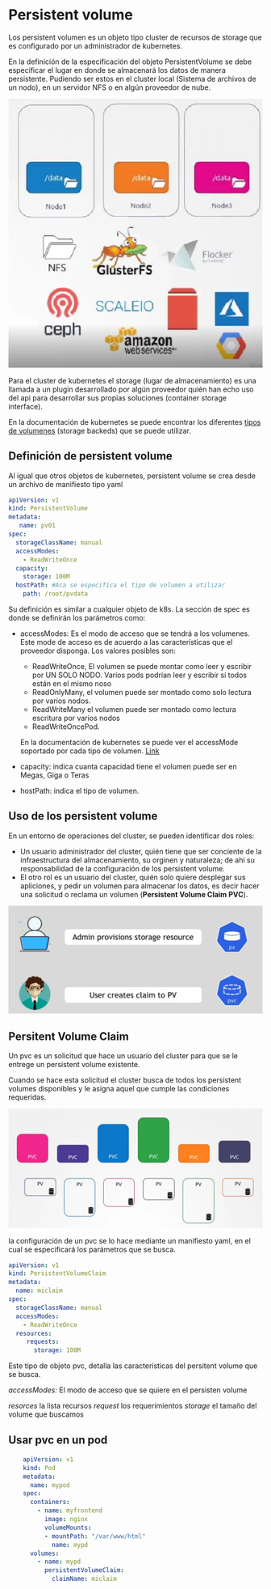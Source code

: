 # Persistent volume

Los persistent volumen es un objeto tipo  cluster de recursos de storage que es configurado por un administrador de kubernetes.

En la definición de la especificación del objeto PersistentVolume se debe especificar el lugar en donde se almacenará los datos de manera persistente. Pudiendo ser estos en el cluster local (Sistema de archivos de un nodo), en un servidor NFS o en algún proveedor de nube.

![Storage](../img/storage.jpg)

Para el cluster de kubernetes el storage (lugar de almacenamiento) es una llamada a un plugin desarrollado por algún proveedor quién han echo uso del api para desarrollar sus propias soluciones (container storage interface).

En la documentación de kubernetes se puede encontrar los diferentes [tipos de volumenes](https://kubernetes.io/es/docs/concepts/storage/volumes/#volume-types) (storage backeds) que se puede utilizar.

## Definición de persistent volume

Al igual que otros objetos de kubernetes, persistent volume se crea desde un archivo de manifiesto tipo yaml

~~~yaml
apiVersion: v1
kind: PersistentVolume
metadata:
   name: pv01
spec:
  storageClassName: manual
  accessModes:
    - ReadWriteOnce
  capacity:
    storage: 100M
  hostPath: #Aca se especifíca el tipo de volumen a utilizar
    path: /root/pvdata
~~~

Su definición es similar a cualquier objeto de k8s. La sección de spec es donde se definirán los parámetros como: 

- accessModes: Es el modo de acceso que se tendrá a los volumenes. Este mode de acceso es de acuerdo a las características que el   proveedor disponga. Los valores posibles son:
  - ReadWriteOnce, El volumen se puede montar como leer y escribir por UN SOLO NODO. Varios pods podrían leer y escribir si todos están en el mismo noso
  - ReadOnlyMany, el volumen puede ser montado como solo lectura por varios nodos.
  - ReadWriteMany el volumen puede ser montado como lectura escritura por varios nodos
  - ReadWriteOncePod.
  
  En la documentación de kubernetes se puede ver el accessMode soportado por cada tipo de volumen. [Link](https://kubernetes.io/docs/concepts/storage/persistent-volumes/#access-modes)
- capacity: indica cuanta capacidad tiene el volumen puede ser en Megas, Giga o Teras
- hostPath: indica el tipo de volumen. 

## Uso de los persistent volume

En un entorno de operaciones del cluster, se pueden identificar dos roles:

- Un usuario administrador del cluster, quién tiene que ser conciente de la infraestructura del almacenamiento, su orginen y naturaleza; de ahí su responsabilidad de la configuración de los persistent volume.
- El otro rol es un usuario del cluster, quién solo quiere desplegar sus apliciones, y pedir un volumen para almacenar los datos, es decir hacer una solicitud o reclama un volumen (**Persistent Volume Claim PVC**).
  
![pv vs pvc](../img/roles_persisten_volume.jpg)



## Persitent Volume Claim

Un pvc es un solicitud que hace un usuario del cluster para que se le entrege un persistent volume existente.

Cuando se hace esta solicitud el cluster busca de todos los persistent volumes disponibles y le asigna aquel que cumple las condiciones requeridas.

![pv vs pvc](../img/pvc.jpg)

la configuración de un pvc se lo hace mediante un manifiesto yaml, en el cual se especificará los parámetros que se busca.

~~~yaml
apiVersion: v1
kind: PersistentVolumeClaim
metadata:
  name: miclaim
spec:
  storageClassName: manual
  accessModes:
    - ReadWriteOnce
  resources:
     requests:
       storage: 100M
~~~

Este tipo de objeto pvc, detalla las características del persitent volume que se busca.

*accessModes:* El modo de acceso que se quiere en el persisten volume

*resorces* la lista recursos
*request* los requerimientos
*storage* el tamaño del volume que buscamos

## Usar pvc en un pod

~~~yaml
    apiVersion: v1
    kind: Pod
    metadata:
      name: mypod
    spec:
      containers:
        - name: myfrontend
          image: nginx
          volumeMounts:
          - mountPath: "/var/www/html"
            name: mypd
      volumes:
        - name: mypd
          persistentVolumeClaim:
            claimName: miclaim
~~~